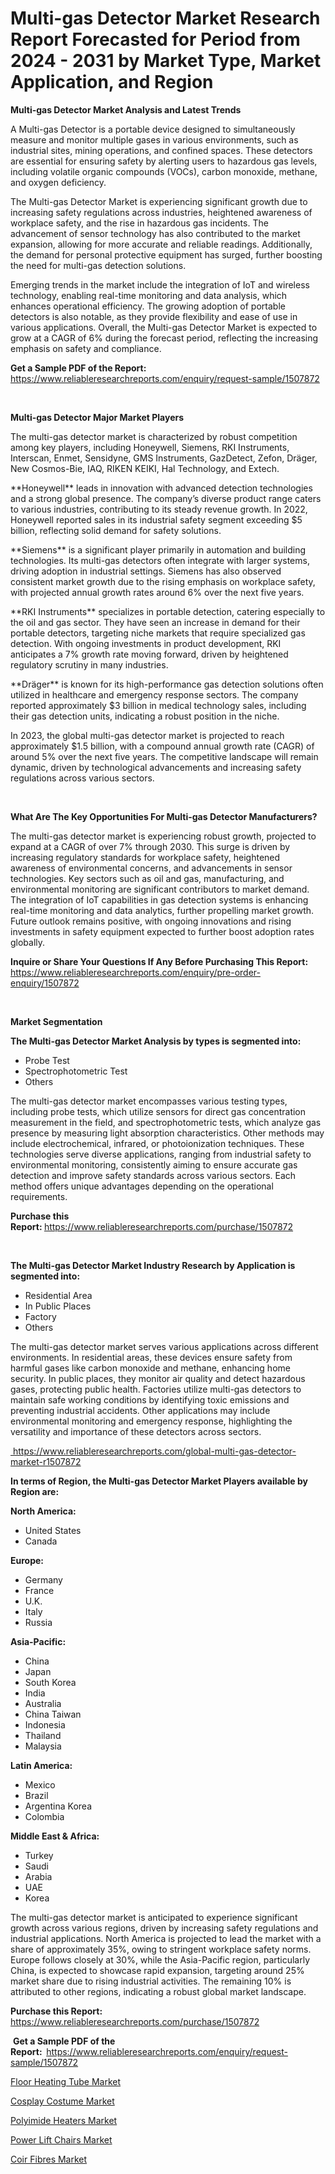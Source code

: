 <p><h1>Multi-gas Detector Market Research Report Forecasted for Period from 2024 -  2031 by Market Type, Market Application, and Region</h1></p><p><strong>Multi-gas Detector Market Analysis and Latest Trends</strong></p>
<p><p>A Multi-gas Detector is a portable device designed to simultaneously measure and monitor multiple gases in various environments, such as industrial sites, mining operations, and confined spaces. These detectors are essential for ensuring safety by alerting users to hazardous gas levels, including volatile organic compounds (VOCs), carbon monoxide, methane, and oxygen deficiency.</p><p>The Multi-gas Detector Market is experiencing significant growth due to increasing safety regulations across industries, heightened awareness of workplace safety, and the rise in hazardous gas incidents. The advancement of sensor technology has also contributed to the market expansion, allowing for more accurate and reliable readings. Additionally, the demand for personal protective equipment has surged, further boosting the need for multi-gas detection solutions.</p><p>Emerging trends in the market include the integration of IoT and wireless technology, enabling real-time monitoring and data analysis, which enhances operational efficiency. The growing adoption of portable detectors is also notable, as they provide flexibility and ease of use in various applications. Overall, the Multi-gas Detector Market is expected to grow at a CAGR of 6% during the forecast period, reflecting the increasing emphasis on safety and compliance.</p></p>
<p><strong>Get a Sample PDF of the Report:&nbsp;</strong> <a href="https://www.reliableresearchreports.com/enquiry/request-sample/1507872">https://www.reliableresearchreports.com/enquiry/request-sample/1507872</a></p>
<p>&nbsp;</p>
<p><strong>Multi-gas Detector Major Market Players</strong></p>
<p><p>The multi-gas detector market is characterized by robust competition among key players, including Honeywell, Siemens, RKI Instruments, Interscan, Enmet, Sensidyne, GMS Instruments, GazDetect, Zefon, Dräger, New Cosmos-Bie, IAQ, RIKEN KEIKI, Hal Technology, and Extech.</p><p>**Honeywell** leads in innovation with advanced detection technologies and a strong global presence. The company’s diverse product range caters to various industries, contributing to its steady revenue growth. In 2022, Honeywell reported sales in its industrial safety segment exceeding $5 billion, reflecting solid demand for safety solutions.</p><p>**Siemens** is a significant player primarily in automation and building technologies. Its multi-gas detectors often integrate with larger systems, driving adoption in industrial settings. Siemens has also observed consistent market growth due to the rising emphasis on workplace safety, with projected annual growth rates around 6% over the next five years.</p><p>**RKI Instruments** specializes in portable detection, catering especially to the oil and gas sector. They have seen an increase in demand for their portable detectors, targeting niche markets that require specialized gas detection. With ongoing investments in product development, RKI anticipates a 7% growth rate moving forward, driven by heightened regulatory scrutiny in many industries.</p><p>**Dräger** is known for its high-performance gas detection solutions often utilized in healthcare and emergency response sectors. The company reported approximately $3 billion in medical technology sales, including their gas detection units, indicating a robust position in the niche.</p><p>In 2023, the global multi-gas detector market is projected to reach approximately $1.5 billion, with a compound annual growth rate (CAGR) of around 5% over the next five years. The competitive landscape will remain dynamic, driven by technological advancements and increasing safety regulations across various sectors.</p></p>
<p>&nbsp;</p>
<p><strong>What Are The Key Opportunities For Multi-gas Detector Manufacturers?</strong></p>
<p><p>The multi-gas detector market is experiencing robust growth, projected to expand at a CAGR of over 7% through 2030. This surge is driven by increasing regulatory standards for workplace safety, heightened awareness of environmental concerns, and advancements in sensor technologies. Key sectors such as oil and gas, manufacturing, and environmental monitoring are significant contributors to market demand. The integration of IoT capabilities in gas detection systems is enhancing real-time monitoring and data analytics, further propelling market growth. Future outlook remains positive, with ongoing innovations and rising investments in safety equipment expected to further boost adoption rates globally.</p></p>
<p><strong>Inquire or Share Your Questions If Any Before Purchasing This Report:</strong> <a href="https://www.reliableresearchreports.com/enquiry/pre-order-enquiry/1507872">https://www.reliableresearchreports.com/enquiry/pre-order-enquiry/1507872</a></p>
<p>&nbsp;</p>
<p><strong>Market Segmentation</strong></p>
<p><strong>The Multi-gas Detector Market Analysis by types is segmented into:</strong></p>
<p><ul><li>Probe Test</li><li>Spectrophotometric Test</li><li>Others</li></ul></p>
<p><p>The multi-gas detector market encompasses various testing types, including probe tests, which utilize sensors for direct gas concentration measurement in the field, and spectrophotometric tests, which analyze gas presence by measuring light absorption characteristics. Other methods may include electrochemical, infrared, or photoionization techniques. These technologies serve diverse applications, ranging from industrial safety to environmental monitoring, consistently aiming to ensure accurate gas detection and improve safety standards across various sectors. Each method offers unique advantages depending on the operational requirements.</p></p>
<p><strong>Purchase this Report:&nbsp;</strong><a href="https://www.reliableresearchreports.com/purchase/1507872">https://www.reliableresearchreports.com/purchase/1507872</a></p>
<p>&nbsp;</p>
<p><strong>The Multi-gas Detector Market Industry Research by Application is segmented into:</strong></p>
<p><ul><li>Residential Area</li><li>In Public Places</li><li>Factory</li><li>Others</li></ul></p>
<p><p>The multi-gas detector market serves various applications across different environments. In residential areas, these devices ensure safety from harmful gases like carbon monoxide and methane, enhancing home security. In public places, they monitor air quality and detect hazardous gases, protecting public health. Factories utilize multi-gas detectors to maintain safe working conditions by identifying toxic emissions and preventing industrial accidents. Other applications may include environmental monitoring and emergency response, highlighting the versatility and importance of these detectors across sectors.</p></p>
<p><a href="https://www.reliableresearchreports.com/global-multi-gas-detector-market-r1507872">&nbsp;https://www.reliableresearchreports.com/global-multi-gas-detector-market-r1507872</a></p>
<p><strong>In terms of Region, the Multi-gas Detector Market Players available by Region are:</strong></p>
<p>
    <p> <strong> North America: </strong>
        <ul>
            <li>United States</li>
            <li>Canada</li>
        </ul>
        </p> 
    <p> <strong> Europe: </strong>
        <ul>
            <li>Germany</li>
            <li>France</li>
            <li>U.K.</li>
            <li>Italy</li>
            <li>Russia</li>
        </ul>
        </p> 
    <p> <strong> Asia-Pacific: </strong>
        <ul>
            <li>China</li>
            <li>Japan</li>
            <li>South Korea</li>
            <li>India</li>
            <li>Australia</li>
            <li>China Taiwan</li>
            <li>Indonesia</li>
            <li>Thailand</li>
            <li>Malaysia</li>
        </ul>
        </p> 
    <p> <strong> Latin America: </strong>
        <ul>
            <li>Mexico</li>
            <li>Brazil</li>
            <li>Argentina Korea</li>
            <li>Colombia</li>
        </ul>
        </p> 
    <p> <strong> Middle East & Africa: </strong>
        <ul>
            <li>Turkey</li>
            <li>Saudi</li>
            <li>Arabia</li>
            <li>UAE</li>
            <li>Korea</li>
        </ul>
    </p>
    </p>
<p><p>The multi-gas detector market is anticipated to experience significant growth across various regions, driven by increasing safety regulations and industrial applications. North America is projected to lead the market with a share of approximately 35%, owing to stringent workplace safety norms. Europe follows closely at 30%, while the Asia-Pacific region, particularly China, is expected to showcase rapid expansion, targeting around 25% market share due to rising industrial activities. The remaining 10% is attributed to other regions, indicating a robust global market landscape.</p></p>
<p><strong>Purchase this Report: </strong><a href="https://www.reliableresearchreports.com/purchase/1507872">https://www.reliableresearchreports.com/purchase/1507872</a></p>
<p>&nbsp;<strong>Get a Sample PDF of the Report:&nbsp;&nbsp;</strong><a href="https://www.reliableresearchreports.com/enquiry/request-sample/1507872">https://www.reliableresearchreports.com/enquiry/request-sample/1507872</a></p>
<p><strong></strong></p>
<p><p><a href="https://github.com/AfsanaMia652/Market-Research-Report-List-1/blob/main/floor-heating-tube-market.md">Floor Heating Tube Market</a></p><p><a href="https://issuu.com/reportprime-2/docs/cosplay-costume-market-size-2030.pp_705c209b913ac9">Cosplay Costume Market</a></p><p><a href="https://medium.com/@gerardbarnes29/polyimide-heaters-market-global-market-insights-and-sales-trends-2024-to-2031-780447fd3a98">Polyimide Heaters Market</a></p><p><a href="https://issuu.com/reportprime-2/docs/power-lift-chairs-market-size-2030._50cf17d5579e01">Power Lift Chairs Market</a></p><p><a href="https://medium.com/@karinaokon32/what-are-the-growth-opportunities-and-challenges-in-the-coir-fibres-market-5b781aa2ce0e">Coir Fibres Market</a></p></p>